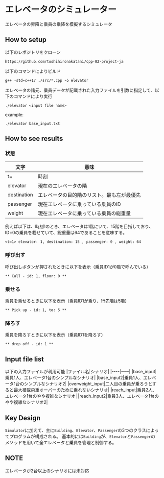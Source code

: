 # エレベータのシミュレーター
エレベータの昇降と乗員の乗降を模擬するシミュレータ

## How to setup
以下のレポジトリをクローン
```
https://github.com/toshihironakatani/cpp-02-project-ja
```

以下のコマンドによりビルド
```
g++ -std=c++17 ./src/*.cpp -o elevator
```

エレベータの諸元、乗員データが記載された入力ファイルを引数に指定して、以下のコマンドにより実行
```
./elevator <input file name>
```
example:
```
./elevator base_input.txt
```

## How to see results
### 状態
|文字|意味|
|----|----|
|t=|時刻|
|elevator|現在のエレベータの階|
|destination|エレベータの目的階のリスト。最も左が最優先|
|passenger|現在エレベータに乗っている乗員のID|
|weight|現在エレベータに乗っている乗員の総重量|

例えば以下は、時刻1のとき、エレベータは1階にいて、15階を目指しており、ID=0の乗員を載せていて、総重量は64であることを意味する。
```
<t=1> elevator: 1, destination: 15 , passenger: 0 , weight: 64
```
### 呼び出す
呼び出しボタンが押されたときに以下を表示（乗員ID1が0階で呼んでいる）
```
** Call - id: 1, floor: 0 **
```
### 乗せる
乗員を乗せるときに以下を表示（乗員ID1が乗り、行先階は5階）
```
** Pick up - id: 1, to: 5 **
```
### 降ろす
乗員を降ろすときに以下を表示（乗員ID1を降ろす）
```
** drop off - id: 1 **
```

## Input file list
以下の入力ファイルが利用可能
|ファイル名|シナリオ|
|----|----|
|base_input|乗員1人、エレベータ1台のシンプルなシナリオ|
|base_input2|乗員1人、エレベータ1台のシンプルなシナリオ2|
|overweight_input|二人目の乗員が乗ろうとすると最大積載荷重オーバーのために乗れないシナリオ|
|reach_input|乗員2人、エレベータ1台のやや複雑なシナリオ|
|reach_input2|乗員3人、エレベータ1台のやや複雑なシナリオ2|

## Key Design
`Simulator`に加えて、主に`Building`、`Elevator`、`Passenger`の3つのクラスによってプログラムが構成される。
基本的には`Building`が、`Elevator`と`Passenger`のメソッドを用いて全エレベータと乗員を管理と制御する。

## NOTE
エレベータが2台以上のシナリオには未対応
